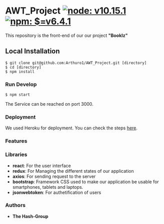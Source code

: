 # AWT_Project  [![node: v10.15.1](https://img.shields.io/badge/node-v10.15.1-green.svg?style=flat-square)](https://nodejs.org/dist/latest-v10.x/docs/api/) [![npm: $=v6.4.1](https://img.shields.io/badge/npm-%3E=v6.4.1.x-red.svg?style=flat-square)](https://www.npmjs.com/package/npm) 
 This repository is the front-end of our our project **"BookIz"**

## Local Installation
``` shell
$ git clone git@github.com:Arthuro1/AWT_Project.git [directory]
$ cd [directory]
$ npm install 
```

### Run Develop
``` shell
$ npm start
```
The Service can be reached on port 3000.

### Deployment
We used Heroku for deployment. You can check the steps [here](https://devcenter.heroku.com/articles/git).
### Features
### Libraries
* **react**: For the user interface
* **redux**: For Managing the different states of our application
*  **axios**: For sending request to the server
* **bootstrap**: Framework CSS used to make our application be usable for smartphones, tablets and laptops.  
* **jsonwebtoken**: For authetification of users

### Authors
* **The Hash-Group**

